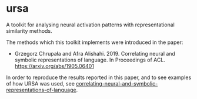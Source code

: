 # ursa

A toolkit for analysing neural activation patterns with representational similarity methods.

The methods which this toolkit implements were introduced in the paper:

- Grzegorz Chrupała and Afra Alishahi. 2019. Correlating neural and symbolic representations of language. In Proceedings of ACL. https://arxiv.org/abs/1905.06401

In order to reproduce the results reported in this paper, and to see examples of how URSA was used, see [correlating-neural-and-symbolic-representations-of-language](https://github.com/gchrupala/correlating-neural-and-symbolic-representations-of-language).
